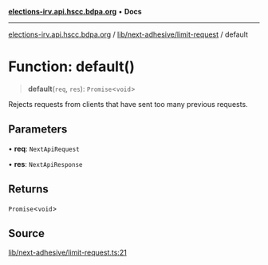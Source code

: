 [**elections-irv.api.hscc.bdpa.org**](../../../../README.md) • **Docs**

***

[elections-irv.api.hscc.bdpa.org](../../../../README.md) / [lib/next-adhesive/limit-request](../README.md) / default

# Function: default()

> **default**(`req`, `res`): `Promise`\<`void`\>

Rejects requests from clients that have sent too many previous requests.

## Parameters

• **req**: `NextApiRequest`

• **res**: `NextApiResponse`

## Returns

`Promise`\<`void`\>

## Source

[lib/next-adhesive/limit-request.ts:21](https://github.com/Xunnamius/elections_irv.api.hscc.bdpa.org/blob/c917ea60595d63d322e4038beb12d08f7d64cdd2/lib/next-adhesive/limit-request.ts#L21)
